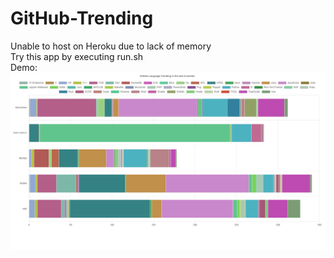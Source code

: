 # GitHub-Trending

Unable to host on Heroku due to lack of memory\
Try this app by executing run.sh\
Demo:\
<img src="demo/demo.png"/>
